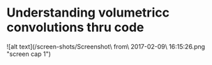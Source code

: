 # Understanding volumetricc convolutions thru code

![alt text](/screen-shots/Screenshot\ from\ 2017-02-09\ 16\:15\:26.png "screen cap 1")



